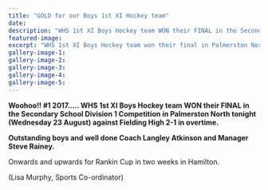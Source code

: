 ```yaml
---
title: "GOLD for our Boys 1st XI Hockey team"
date: 
description: "WHS 1st XI Boys Hockey team WON their FINAL in the Secondary School Division 1 Comp in Palmerston North tonight against Fielding High 2-1 in overtime.."
featured-image: 
excerpt: "WHS 1st XI Boys Hockey team won their final in Palmerston North tonight against Fielding High 2-1 in overtime."
gallery-image-1: 
gallery-image-2: 
gallery-image-3: 
gallery-image-4: 
gallery-image-5: 
---
```


<p><strong>Woohoo!! #1 2017..... WHS 1st XI Boys Hockey team WON their FINAL in the Secondary School Division 1 Competition in Palmerston North tonight (Wednesday 23 August) against Fielding High 2-1 in overtime.&nbsp;</strong></p>
<p><strong>Outstanding boys and well done Coach Langley Atkinson and Manager Steve Rainey.&nbsp;</strong></p>
<p><span>Onwards and upwards for Rankin Cup in two weeks in Hamilton.</span></p>
<p><span>(Lisa Murphy, Sports Co-ordinator)</span></p>

